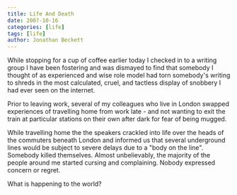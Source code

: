 ```yaml
---
title: Life And Death
date: 2007-10-16
categories: [life]
tags: [life]
author: Jonathan Beckett
---
```


While stopping for a cup of coffee earlier today I checked in to a writing group I have been fostering and was dismayed to find that somebody I thought of as experienced and wise role model had torn somebody's writing to shreds in the most calculated, cruel, and tactless display of snobbery I had ever seen on the internet.

Prior to leaving work, several of my colleagues who live in London swapped experiences of travelling home from work late - and not wanting to exit the train at particular stations on their own after dark for fear of being mugged.

While travelling home the the speakers crackled into life over the heads of the commuters beneath London and informed us that several underground lines would be subject to severe delays due to a "body on the line". Somebody killed themselves. Almost unbelievably, the majority of the people around me started cursing and complaining. Nobody expressed concern or regret.

What is happening to the world?